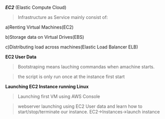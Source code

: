 ***EC2*** (Elastic Compute Cloud)
>Infrastructure as Service
>mainly consist of:

   a)Renting Virtual Machines(EC2)
   
   b)Storage data on Virtual Drives(EBS)
   
   c)Distributing load across machines(Elastic Load Balancer ELB)

   **EC2 User Data**
   
   >Bootstraping means lauching commandas when amachine starts.

   >the script is only run once at the instance first start

**Launching EC2 Instance running Linux**

>Launching first VM using AWS Console

>webserver launching using EC2 User data and learn how to start/stop/terminate our instance.
EC2->Instances->launch instance
